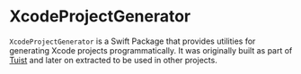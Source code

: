 # XcodeProjectGenerator

`XcodeProjectGenerator` is a Swift Package that provides utilities for generating Xcode projects programmatically. It was originally built as part of [Tuist](https://github.com/tuist/tuist) and later on extracted to be used in other projects.